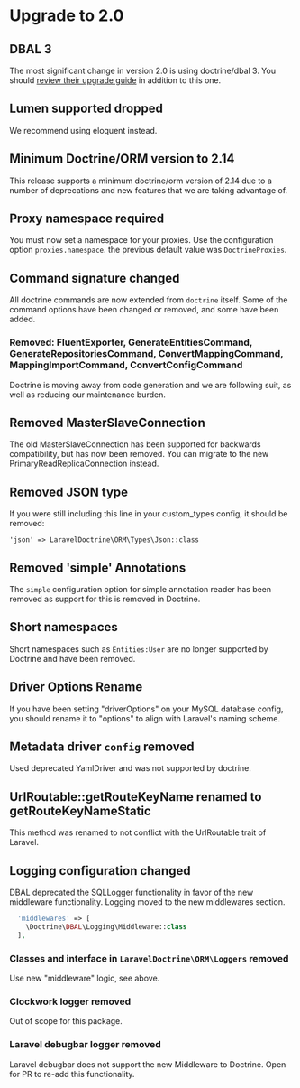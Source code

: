 # Upgrade to 2.0

## DBAL 3

The most significant change in version 2.0 is using doctrine/dbal 3. You should [review their upgrade guide](https://github.com/doctrine/dbal/blob/bd54f5043eaff656b314037bf285d8b7f1c311b8/UPGRADE.md) in addition to this one.

## Lumen supported dropped
We recommend using eloquent instead.

## Minimum Doctrine/ORM version to 2.14

This release supports a minimum doctrine/orm version of 2.14 due to a number of deprecations and new features that we are taking advantage of.


## Proxy namespace required
You must now set a namespace for your proxies. Use the configuration option `proxies.namespace`. the previous default value was `DoctrineProxies`.

## Command signature changed

All doctrine commands are now extended from `doctrine` itself. Some of the command options have been changed or removed, and some have been added.

### Removed: FluentExporter, GenerateEntitiesCommand, GenerateRepositoriesCommand, ConvertMappingCommand, MappingImportCommand, ConvertConfigCommand

Doctrine is moving away from code generation and we are following suit, as well as reducing our maintenance burden.

## Removed MasterSlaveConnection

The old MasterSlaveConnection has been supported for backwards compatibility, but has now been removed. You can migrate to the new PrimaryReadReplicaConnection instead.

## Removed JSON type
If you were still including this line in your custom_types config, it should be removed:

``` 
'json' => LaravelDoctrine\ORM\Types\Json::class
```

## Removed 'simple' Annotations
The `simple` configuration option for simple annotation reader has been removed as support for this 
is removed in Doctrine.


## Short namespaces

Short namespaces such as `Entities:User` are no longer supported by Doctrine and have been removed.

## Driver Options Rename

If you have been setting "driverOptions" on your MySQL database config, you should rename it to "options" to align with Laravel's naming scheme.

## Metadata driver `config` removed
Used deprecated YamlDriver and was not supported by doctrine.

## UrlRoutable::getRouteKeyName renamed to getRouteKeyNameStatic
This method was renamed to not conflict with the UrlRoutable trait of Laravel.

## Logging configuration changed
DBAL deprecated the SQLLogger functionality in favor of the new middleware functionality.
Logging moved to the new middlewares section.
```php
  'middlewares' => [
    \Doctrine\DBAL\Logging\Middleware::class
  ],
```

### Classes and interface in `LaravelDoctrine\ORM\Loggers` removed
Use new "middleware" logic, see above.

### Clockwork logger removed
Out of scope for this package.

### Laravel debugbar logger removed
Laravel debugbar does not support the new Middleware to Doctrine. Open for PR to re-add this functionality.